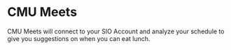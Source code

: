 # CMU Meets

CMU Meets will connect to your SIO Account and analyze your schedule to give you suggestions on when you can eat lunch.
